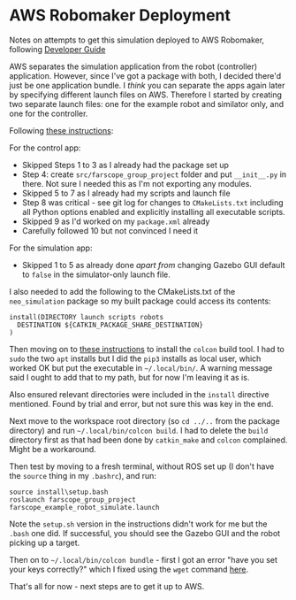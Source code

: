 # AWS Robomaker Deployment

Notes on attempts to get this simulation deployed to AWS Robomaker, following [Developer Guide](https://docs.aws.amazon.com/robomaker/latest/dg/what-is-robomaker.html)

AWS separates the simulation application from the robot (controller) application.  However, since I've got a package with both, I decided there'd just be one application bundle.  I *think* you can separate the apps again later by specifying different launch files on AWS.  Therefore I started by creating two separate launch files: one for the example robot and similator only, and one for the controller.

Following [these instructions](https://docs.aws.amazon.com/robomaker/latest/dg/application-create-new.html):

For the control app:
* Skipped Steps 1 to 3 as I already had the package set up
* Step 4: create `src/farscope_group_project` folder and put `__init__.py` in there.  Not sure I needed this as I'm not exporting any modules.
* Skipped 5 to 7 as I already had my scripts and launch file
* Step 8 was critical - see git log for changes to `CMakeLists.txt` including all Python options enabled and explicitly installing all executable scripts.
* Skipped 9 as I'd worked on my `package.xml` already
* Carefully followed 10 but not convinced I need it

For the simulation app:
* Skipped 1 to 5 as already done *apart from* changing Gazebo GUI default to `false` in the simulator-only launch file.

I also needed to add the following to the CMakeLists.txt of the `neo_simulation` package so my built package could access its contents:
```
install(DIRECTORY launch scripts robots
  DESTINATION ${CATKIN_PACKAGE_SHARE_DESTINATION}
)
```

Then moving on to [these instructions](https://docs.aws.amazon.com/robomaker/latest/dg/application-build-bundle.html#install-colcon) to install the `colcon` build tool.  I had to `sudo` the two `apt` installs but I did the `pip3` installs as local user, which worked OK but put the executable in `~/.local/bin/`.  A warning message said I ought to add that to my path, but for now I'm leaving it as is.

Also ensured relevant directories were included in the `install` directive mentioned.  Found by trial and error, but not sure this was key in the end.

Next move to the workspace root directory (so `cd ../..` from the package directory) and run `~/.local/bin/colcon build`.  I had to delete the `build` directory first as that had been done by `catkin_make` and `colcon` complained.  Might be a workaround. 

Then test by moving to a fresh terminal, without ROS set up (I don't have the `source` thing in my `.bashrc`), and run:
```
source install\setup.bash
roslaunch farscope_group_project farscope_example_robot_simulate.launch
```
Note the `setup.sh` version in the instructions didn't work for me but the `.bash` one did.  If successful, you should see the Gazebo GUI and the robot picking up a target.

Then on to `~/.local/bin/colcon bundle` - first I got an error "have you set your keys correctly?" which I fixed using the `wget` command [here](https://github.com/colcon/colcon-bundle/issues/100).

That's all for now - next steps are to get it up to AWS.
